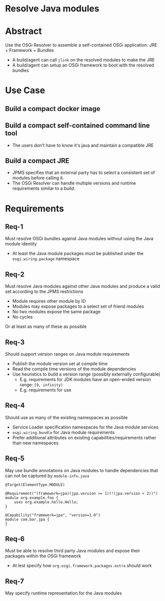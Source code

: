 # Resolve Java modules

# Abstract
Use the OSGi Resolver to assemble a self-contained OSGi application:  JRE + Framework + Bundles
- A build/agent can call `jlink` on the resolved modules to make the JRE
- A build/agent can setup an OSGi framework to boot with the resolved bundles

# Use Case

## Build a compact docker image

## Build a compact self-contained command line tool
- The users don't have to know it's java and maintain a compatible JRE 

## Build a compact JRE

- JPMS specifies that an external party has to select a consistent set of modules before calling it.
- The OSGi Resolver can handle multiple versions and runtime requirements similar to a build.

# Requirements

## Req-1
Must resolve OSGi bundles against Java modules without using the Java module identity
- At least the Java module packages must be published under the `osgi.wiring.package` namespace

## Req-2

Must resolve Java modules against other Java modules and produce a valid set according to the JPMS restrictions

- Module requires other module by ID
- Modules may expose packages to a select set of friend modules
- No two modules expose the same package
- No cycles

Or at least as many of these as possible

## Req-3

Should support version ranges on Java module requirements

- Publish the module version set at compile time
- Read the compile time versions of the module dependencies
- Use heuristics to build a version range (possibly externally configurable)
  - E.g. requirements for JDK modules have an open-ended version range: `[9, infinity)`
  - E.g. requirements for use 

## Req-4

Should use as many of the existing namespaces as possible

- Service Loader specification namespaces for the Java module services
- `osgi.wiring.bundle` for Java module requirements
- Prefer additional attributes on existing capabilities/requirements rather than new namespaces

## Req-5
May use bundle annotations on Java modules to handle dependencies that can not be captured by `module-info.java`

 `@Target(ElementType.MODULE)`

```
@Requirement("(framework=jpa)(jpa.version >= 1)(!(jpa.version < 2))")
module org.example.foo {
    uses org.example.hello.Hello;
}

@Capability("framework=jpa", "version=1.0")
module com.bar.jpa {
}
```
## Req-6

Must be able to resolve third party Java modules and expose their packages within the OSGi framework

- At lest specify how `org.osgi.framework.packages.extra` should work

## Req-7

May specify runtime representation for the Java modules